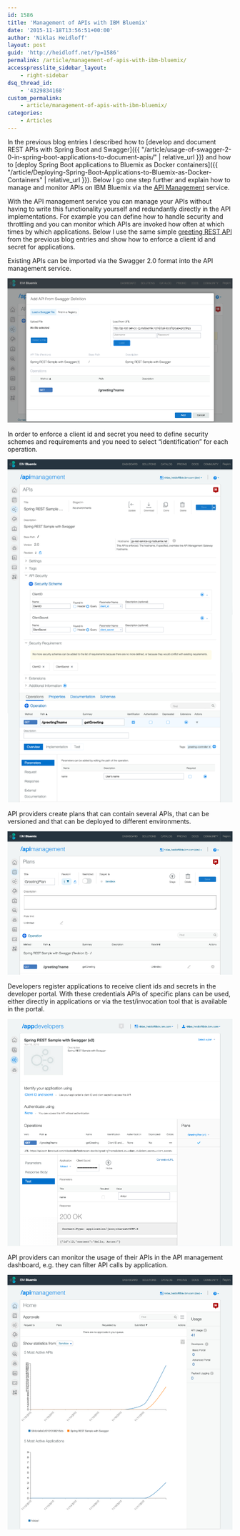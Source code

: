 ```yaml
---
id: 1586
title: 'Management of APIs with IBM Bluemix'
date: '2015-11-18T13:56:51+00:00'
author: 'Niklas Heidloff'
layout: post
guid: 'http://heidloff.net/?p=1586'
permalink: /article/management-of-apis-with-ibm-bluemix/
accesspresslite_sidebar_layout:
    - right-sidebar
dsq_thread_id:
    - '4329834168'
custom_permalink:
    - article/management-of-apis-with-ibm-bluemix/
categories:
    - Articles
---
```


In the previous blog entries I described how to [develop and document REST APIs with Spring Boot and Swagger]({{ "/article/usage-of-swagger-2-0-in-spring-boot-applications-to-document-apis/" | relative_url }}) and how to [deploy Spring Boot applications to Bluemix as Docker containers]({{ "/article/Deploying-Spring-Boot-Applications-to-Bluemix-as-Docker-Containers" | relative_url }}). Below I go one step further and explain how to manage and monitor APIs on IBM Bluemix via the [API Management](https://www.ng.bluemix.net/docs/services/APIManagement/index.html) service.

With the API management service you can manage your APIs without having to write this functionality yourself and redundantly directly in the API implementations. For example you can define how to handle security and throttling and you can monitor which APIs are invoked how often at which times by which applications. Below I use the same simple [greeting REST API](https://spring.io/guides/gs/rest-service/) from the previous blog entries and show how to enforce a client id and secret for applications.

Existing APIs can be imported via the Swagger 2.0 format into the API management service.

![image](/assets/img/2015/11/apimspring1.png)

In order to enforce a client id and secret you need to define security schemes and requirements and you need to select “identification” for each operation.

![image](/assets/img/2015/11/apimspring2.png)

API providers create plans that can contain several APIs, that can be versioned and that can be deployed to different environments.

![image](/assets/img/2015/11/apimspring3.png)

Developers register applications to receive client ids and secrets in the developer portal. With these credentials APIs of specific plans can be used, either directly in applications or via the test/invocation tool that is available in the portal.

![image](/assets/img/2015/11/apimspring4.png)

API providers can monitor the usage of their APIs in the API management dashboard, e.g. they can filter API calls by application.

![image](/assets/img/2015/11/apimspring5.png)